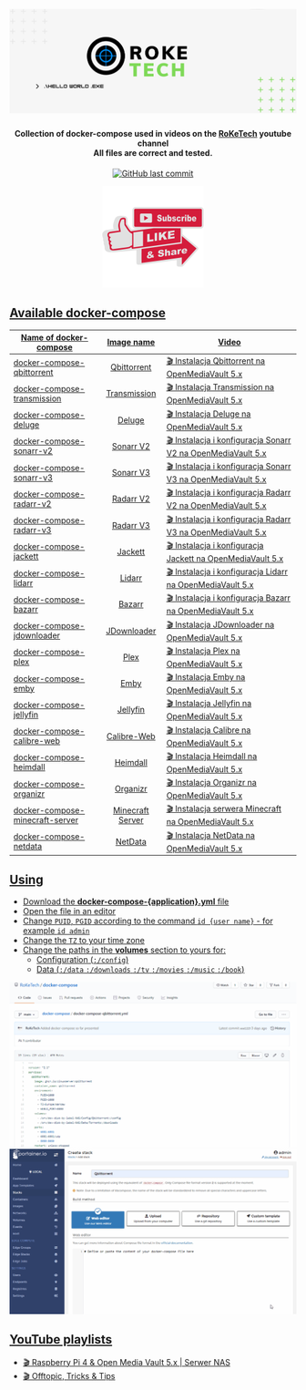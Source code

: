 <h1 align="center">
  <br />
  <a href="https://www.youtube.com/channel/UC0kQ58K8v67oc1TrK3V6qww"><img src="https://github.com/RoKeTech/docker-compose/blob/main/img/RoKeTechBanner.png" alt="RoKeTech"></a>
</h1>

<h4 align="center">
  Collection of docker-compose used in videos on the <a href="https://www.youtube.com/channel/UC0kQ58K8v67oc1TrK3V6qww">RoKeTech</a> youtube channel
  <br />
  All files are correct and tested.
</h4>

<p align="center">
    <a href="https://github.com/RoKeTech/docker-compose/commits/main">
    <img src="https://img.shields.io/github/last-commit/RoKeTech/docker-compose.svg?style=flat-square&logo=github&logoColor=white"
         alt="GitHub last commit">
</p>
  
<p align="center">
  <a href="https://www.youtube.com/channel/UC0kQ58K8v67oc1TrK3V6qww"><img src="https://github.com/RoKeTech/docker-compose/blob/main/img/SubLikeShare.png" alt="Subscribe, Like & Share YouTube">
</p>

## Available docker-compose

| Name of docker-compose     | Image name         | Video            |
| -------------------------- | :----------------: | ---------------- |
| <a href="https://github.com/RoKeTech/docker-compose/blob/main/docker-compose-qbittorrent.yml">docker-compose-qbittorrent</a> | <a href="https://hub.docker.com/r/linuxserver/qbittorrent">Qbittorrent</a> | <a href="https://youtu.be/h1rk8Q6l_W0?t=63">🎬 Instalacja Qbittorrent na OpenMediaVault 5.x | Serwer NAS [#4]</a> |
| <a href="https://github.com/RoKeTech/docker-compose/blob/main/docker-compose-transmission.yml">docker-compose-transmission</a> | <a href="https://hub.docker.com/r/linuxserver/transmission">Transmission</a> | <a href="https://youtu.be/h1rk8Q6l_W0?t=272">🎬 Instalacja Transmission na OpenMediaVault 5.x | Serwer NAS [#4]</a> |
| <a href="https://github.com/RoKeTech/docker-compose/blob/main/docker-compose-deluge.yml">docker-compose-deluge</a> | <a href="https://hub.docker.com/r/linuxserver/deluge">Deluge</a> | <a href="https://youtu.be/h1rk8Q6l_W0?t=326">🎬 Instalacja Deluge na OpenMediaVault 5.x | Serwer NAS [#4]</a> |
| <a href="https://github.com/RoKeTech/docker-compose/blob/main/docker-compose-sonarr-v2.yml">docker-compose-sonarr-v2</a> | <a href="https://hub.docker.com/r/linuxserver/sonarr">Sonarr V2</a> | <a href="https://youtu.be/Pyka3lYk1Fg?t=21">🎬 Instalacja i konfiguracja Sonarr V2 na OpenMediaVault 5.x |Serwer NAS [#5]</a> |
| <a href="https://github.com/RoKeTech/docker-compose/blob/main/docker-compose-sonarr-v3.yml">docker-compose-sonarr-v3</a> | <a href="https://hub.docker.com/r/linuxserver/sonarr">Sonarr V3</a> | <a href="https://youtu.be/Pyka3lYk1Fg?t=568">🎬 Instalacja i konfiguracja Sonarr V3 na OpenMediaVault 5.x |Serwer NAS [#5]</a> |
| <a href="https://github.com/RoKeTech/docker-compose/blob/main/docker-compose-radarr-v2.yml">docker-compose-radarr-v2</a> | <a href="https://hub.docker.com/r/linuxserver/radarr">Radarr V2</a> | <a href="https://youtu.be/Pyka3lYk1Fg?t=703">🎬 Instalacja i konfiguracja Radarr V2 na OpenMediaVault 5.x |Serwer NAS [#5]</a> |
| <a href="https://github.com/RoKeTech/docker-compose/blob/main/docker-compose-radarr-v3.yml">docker-compose-radarr-v3</a> | <a href="https://hub.docker.com/r/linuxserver/radarr">Radarr V3</a> | <a href="https://youtu.be/Pyka3lYk1Fg?t=636">🎬 Instalacja i konfiguracja Radarr V3 na OpenMediaVault 5.x |Serwer NAS [#5]</a> |
| <a href="https://github.com/RoKeTech/docker-compose/blob/main/docker-compose-jackett.yml">docker-compose-jackett</a> | <a href="https://hub.docker.com/r/linuxserver/jackett">Jackett</a> | <a href="https://youtu.be/Pyka3lYk1Fg?t=476">🎬 Instalacja i konfiguracja Jackett na OpenMediaVault 5.x |Serwer NAS [#5]</a> |
| <a href="https://github.com/RoKeTech/docker-compose/blob/main/docker-compose-lidarr.yml">docker-compose-lidarr</a> | <a href="https://hub.docker.com/r/linuxserver/lidarr">Lidarr</a> | <a href="https://youtu.be/Pyka3lYk1Fg?t=739">🎬 Instalacja i konfiguracja Lidarr na OpenMediaVault 5.x |Serwer NAS [#5]</a> |
| <a href="https://github.com/RoKeTech/docker-compose/blob/main/docker-compose-bazarr.yml">docker-compose-bazarr</a> | <a href="https://hub.docker.com/r/linuxserver/bazarr">Bazarr</a> | <a href="https://youtu.be/Pyka3lYk1Fg?t=781">🎬 Instalacja i konfiguracja Bazarr na OpenMediaVault 5.x |Serwer NAS [#5]</a> |
| <a href="https://github.com/RoKeTech/docker-compose/blob/main/docker-compose-jdownloader.yml">docker-compose-jdownloader</a> | <a href="https://hub.docker.com/r/jaymoulin/jdownloader">JDownloader</a> | <a href="https://youtu.be/84AqNOvBUKY">🎬 Instalacja JDownloader na OpenMediaVault 5.x | Serwer NAS [#6]</a> |
| <a href="https://github.com/RoKeTech/docker-compose/blob/main/docker-compose-plex.yml">docker-compose-plex</a> | <a href="https://hub.docker.com/r/linuxserver/plex">Plex</a> | <a href="https://youtu.be/8VAWgIwXGl0?t=34">🎬 Instalacja Plex na OpenMediaVault 5.x | Serwer NAS [#7]</a> |
| <a href="https://github.com/RoKeTech/docker-compose/blob/main/docker-compose-emby.yml">docker-compose-emby</a> | <a href="https://hub.docker.com/r/linuxserver/emby">Emby</a> | <a href="https://youtu.be/8VAWgIwXGl0?t=284">🎬 Instalacja Emby na OpenMediaVault 5.x | Serwer NAS [#7]]</a> |
| <a href="https://github.com/RoKeTech/docker-compose/blob/main/docker-compose-jellyfin.yml">docker-compose-jellyfin</a> | <a href="https://hub.docker.com/r/linuxserver/jellyfin">Jellyfin</a> | <a href="https://youtu.be/8VAWgIwXGl0?t=475">🎬 Instalacja Jellyfin na OpenMediaVault 5.x | Serwer NAS [#7]</a> |
| <a href="https://github.com/RoKeTech/docker-compose/blob/main/docker-compose-calibre-web.yml">docker-compose-calibre-web</a> | <a href="https://hub.docker.com/r/linuxserver/calibre-web">Calibre-Web</a> | <a href="https://youtu.be/9-jADq_84D8">🎬 Instalacja Calibre na OpenMediaVault 5.x | Serwer NAS [#8]</a> |
| <a href="https://github.com/RoKeTech/docker-compose/blob/main/docker-compose-heimdall.yml">docker-compose-heimdall</a> | <a href="https://hub.docker.com/r/linuxserver/heimdall">Heimdall</a> | <a href="https://youtu.be/UeDBsFCUHE8?t=27Y">🎬 Instalacja Heimdall na OpenMediaVault 5.x | Serwera NAS [#10]</a> |
| <a href="https://github.com/RoKeTech/docker-compose/blob/main/docker-compose-organizr.yml">docker-compose-organizr</a> | <a href="https://hub.docker.com/r/organizr/organizr">Organizr</a> | <a href="https://youtu.be/UeDBsFCUHE8?t=313">🎬 Instalacja Organizr na OpenMediaVault 5.x | Serwera NAS [#10]</a> |
| <a href="https://github.com/RoKeTech/docker-compose/blob/main/docker-compose-minecraft-server.yml">docker-compose-minecraft-server</a> | <a href="https://hub.docker.com/r/itzg/minecraft-server">Minecraft Server</a> | <a href="https://youtu.be/k2fvZ84sev4">🎬 Instalacja serwera Minecraft na OpenMediaVault 5.x | Serwer NAS [#11]</a> |
| <a href="https://github.com/RoKeTech/docker-compose/blob/main/docker-compose-netdata.yml">docker-compose-netdata</a> | <a href="https://hub.docker.com/r/netdata/netdata">NetData</a> | <a href="https://youtu.be/i8nD8kFH5Vc">🎬 Instalacja NetData na OpenMediaVault 5.x | Serwer NAS [#12]</a> |

## Using

* Download the **docker-compose-{application}.yml** file
* Open the file in an editor
* Change `PUID`, `PGID` according to the command `id {user name}` - for example `id admin`
* Change the `TZ` to your time zone
* Change the paths in the **volumes** section to yours for:
  * Configuration (`:/config`)
  * Data (`:/data` `:/downloads` `:/tv` `:/movies` `:/music` `:/book`)
  
<img src="https://github.com/RoKeTech/docker-compose/blob/main/img/DockerComposePortainerWebEditor.gif">
<img src="https://github.com/RoKeTech/docker-compose/blob/main/img/DockerComposePortainerGitRepository.gif">
  
## YouTube playlists

* <a href="https://youtube.com/playlist?list=PLaBTJj8RFDsImB5PbHSl6qidLPGFmh06T">🎬 Raspberry Pi 4 & Open Media Vault 5.x | Serwer NAS</a>
* <a href="https://youtube.com/playlist?list=PLaBTJj8RFDsIPEC6DKQpdhA-X3KTCGwz3">🎬 Offtopic, Tricks & Tips</a>
